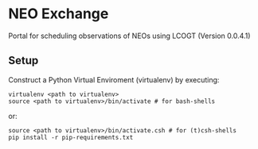 NEO Exchange
============

Portal for scheduling observations of NEOs using LCOGT (Version 0.0.4.1)

Setup
-----

Construct a Python Virtual Enviroment (virtualenv) by executing:  

`virtualenv <path to virtualenv>`  
`source <path to virtualenv>/bin/activate # for bash-shells`  

or:  

`source <path to virtualenv>/bin/activate.csh # for (t)csh-shells`  
`pip install -r pip-requirements.txt`  


